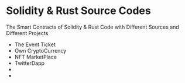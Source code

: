 # Solidity & Rust Source Codes

The Smart Contracts of Solidity & Rust Code with Different Sources and Different Projects

* The Event Ticket
* Own CryptoCurrency
* NFT MarketPlace
* TwitterDapp
* 
* 

